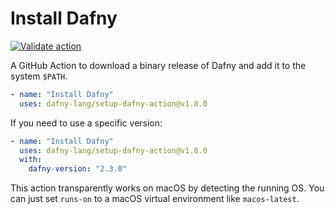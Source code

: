 # Install Dafny

[![Validate action](https://github.com/dafny-lang/setup-dafny-action/actions/workflows/main.yml/badge.svg)](https://github.com/dafny-lang/setup-dafny-action/actions/workflows/main.yml)

A GitHub Action to download a binary release of Dafny and add it to the system
`$PATH`.

```yml
- name: "Install Dafny"
  uses: dafny-lang/setup-dafny-action@v1.8.0
```

If you need to use a specific version:

```yml
- name: "Install Dafny"
  uses: dafny-lang/setup-dafny-action@v1.8.0
  with:
    dafny-version: "2.3.0"
```

This action transparently works on macOS by detecting the running OS. You can
just set `runs-on` to a macOS virtual environment like `macos-latest`.
